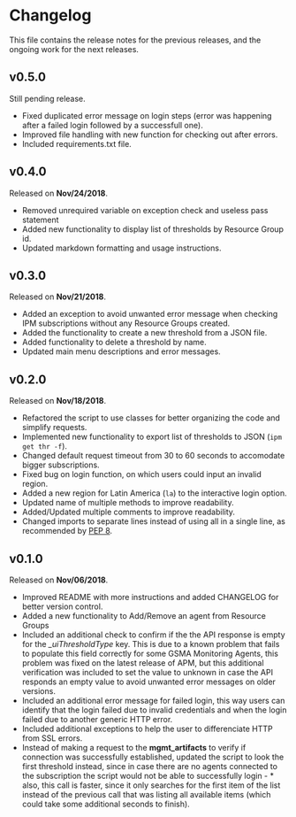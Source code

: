 # Changelog

This file contains the release notes for the previous releases, and the ongoing work for the next releases.

## v0.5.0

Still pending release.

-   Fixed duplicated error message on login steps (error was happening after a failed login followed by a successfull one).
-   Improved file handling with new function for checking out after errors.
-   Included requirements.txt file.


## v0.4.0

Released on **Nov/24/2018**.

-   Removed unrequired variable on exception check and useless pass statement
-   Added new functionality to display list of thresholds by Resource Group id.
-   Updated markdown formatting and usage instructions.

## v0.3.0

Released on **Nov/21/2018**.

-   Added an exception to avoid unwanted error message when checking IPM subscriptions without any Resource Groups created.
-   Added the functionality to create a new threshold from a JSON file.
-   Added functionality to delete a threshold by name.
-   Updated main menu descriptions and error messages.

## v0.2.0

Released on **Nov/18/2018**.

-   Refactored the script to use classes for better organizing the code and simplify requests.
-   Implemented new functionality to export list of thresholds to JSON (`ipm get thr -f`).
-   Changed default request timeout from 30 to 60 seconds to accomodate bigger subscriptions.
-   Fixed bug on login function, on which users could input an invalid region.
-   Added a new region for Latin America (`la`) to the interactive login option.
-   Updated name of multiple methods to improve readability. 
-   Added/Updated multiple comments to improve readability.
-   Changed imports to separate lines instead of using all in a single line, as recommended by [PEP 8](https://www.python.org/dev/peps/pep-0008/).

## v0.1.0

Released on **Nov/06/2018**.

-   Improved README with more instructions and added CHANGELOG for better version control.
-   Added a new functionality to Add/Remove an agent from Resource Groups
-   Included an additional check to confirm if the the API response is empty for the _\_uiThresholdType_ key. This is due to a known problem that fails to populate this field correctly for some GSMA Monitoring Agents, this problem was fixed on the latest release of APM, but this additional verification was included to set the value to unknown in case the API responds an empty value to avoid unwanted error messages on older versions.
-   Included an additional error message for failed login, this way users can identify that the login failed due to invalid credentials and when the login failed due to another generic HTTP error.
-   Included additional exceptions to help the user to differenciate HTTP from SSL errors.
-   Instead of making a request to the **mgmt_artifacts** to verify if connection was successfully established, updated the script to look the first threshold instead, since in case there are no agents connected to the subscription the script would not be able to successfully login - \*  also, this call is faster, since it only searches for the first item of the list instead of the previous call that was listing all available items (which could take some additional seconds to finish).
